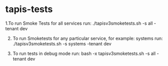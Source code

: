 # tapis-tests

1.To run Smoke Tests for all services run:
./tapisv3smoketests.sh -s all -tenant dev


2. To run Smoketests for any particular service, for example: systems run:
./tapisv3smoketests.sh -s systems -tenant dev


3. To run tests in debug mode run:
bash -x tapisv3smoketests.sh -s all -tenant dev
